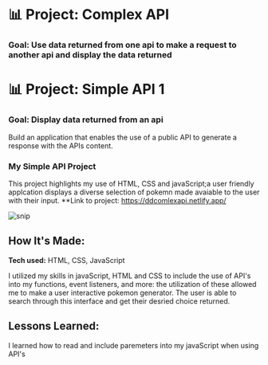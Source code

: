 # 📊 Project: Complex API 

### Goal: Use data returned from one api to make a request to another api and display the data returned
# 📊 Project: Simple API 1

### Goal: Display data returned from an api

Build an application that enables the use of a public API to generate a response with the APIs content.

###  My Simple API Project
This project highlights my use of HTML, CSS and javaScript;a user friendly applcation displays a diverse selection of pokemn made avaiable to the user with their input. 
**Link to project: https://ddcomlexapi.netlify.app/ 

![snip](sc.PNG)

## How It's Made:

**Tech used:** HTML, CSS, JavaScript


I utilized my skills in javaScript, HTML and CSS to include the use of API's into my functions, event listeners, and more: the utilization of these allowed me to make a user interactive pokemon generator. The user is able to search through this interface and get their desried choice returned.

## Lessons Learned:
I learned how to read and include paremeters into my javaScript when using API's